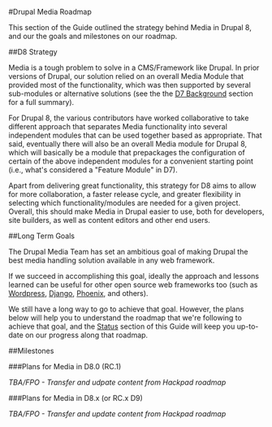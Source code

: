 #Drupal Media Roadmap

This section of the Guide outlined the strategy behind Media in Drupal 8, and our the goals and milestones on our roadmap.

##D8  Strategy

Media is a tough problem to solve in a CMS/Framework like Drupal. In prior versions of Drupal, our solution relied on an overall Media Module that provided most of the functionality, which was then supported by several sub-modules or alternative solutions (see the the [D7 Background](background.md) section for a full summary).

For Drupal 8, the various contributors have worked collaborative to take different approach that separates Media functionality into several independent modules that can be used together based as appropriate. That said, eventually there will also be an overall Media module for Drupal 8, which will basically be a module that prepackages the configuration of certain of the above independent modules for a convenient starting point (i.e., what's considered a "Feature Module" in D7).

Apart from delivering great functionality, this strategy for D8 aims to allow for more collaboration, a faster release cycle, and greater flexibility in selecting which functionality/modules are needed for a given project. Overall, this should make Media in Drupal easier to use, both for developers, site builders, as well as content editors and other end users.

##Long Term Goals 

The Drupal Media Team has set an ambitious goal of making Drupal the best media handling solution available in any web framework.

If we succeed in accomplishing this goal, ideally the approach and lessons learned can be useful for other open source web frameworks too (such as [Wordpress](http://wordpress.org), [Django](https://www.djangoproject.com/), [Phoenix](http://www.phoenixframework.org), and others).

We still have a long way to go to achieve that goal. However, the plans below will help you to understand the roadmap that we're following to achieve that goal, and the [Status](status.md) section of this Guide will keep you up-to-date on our progress along that roadmap.

##Milestones


###Plans for Media in D8.0 (RC.1)

*TBA/FPO - Transfer and udpate content from Hackpad roadmap*

###Plans for Media in D8.x (or RC.x D9)

*TBA/FPO - Transfer and update content from Hackpad roadmap*